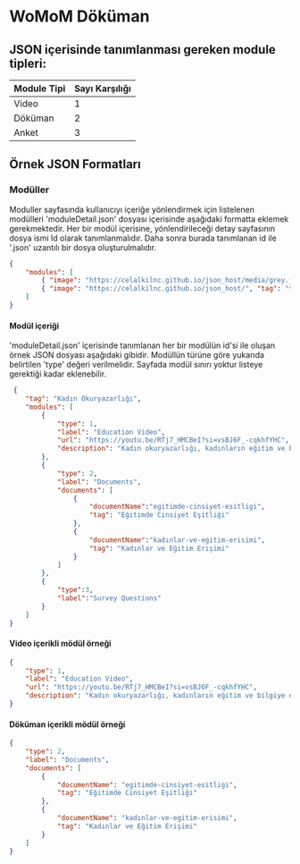 <h1>WoMoM Döküman</h1>
 
<h2>JSON içerisinde tanımlanması gereken module tipleri:</h2>

| Module Tipi     | Sayı Karşılığı  | 
|-----------------|-----------------|
| Video | 1 | 
| Döküman | 2 | 
| Anket | 3 | 
 
<h2>Örnek JSON Formatları</h2>

### Modüller
Moduller sayfasında kullanıcıyı içeriğe yönlendirmek için listelenen modülleri 'moduleDetail.json' dosyası içerisinde aşağıdaki formatta eklemek gerekmektedir.
Her bir modül içerisine, yönlendirileceği detay sayfasının dosya ismi Id olarak tanımlanmalıdır. Daha sonra burada tanımlanan id ile '.json' uzantılı bir dosya oluşturulmalıdır.

```json
{
    "modules": [
        { "image": "https://celalkilnc.github.io/json_host/media/grey.jpg", "tag": "Kadın Okuryazarlığı", "text": "Kadın okuryazarlığı, toplumun ilerlemesi için temel bir güçtür.", "id": "1" },
        { "image": "https://celalkilnc.github.io/json_host/", "tag": "test", "text": "Lorem ipsum dolor sit amet, consectetur adipisicing elit.", "id": "2" }, 
    ]
}
```
 
#### Modül içeriği

'moduleDetail.json' içerisinde tanımlanan her bir modülün id'si ile oluşan örnek JSON dosyası aşağıdaki gibidir. Modüllün türüne göre yukarıda belirtilen 'type' değeri verilmelidir.
Sayfada modül sınırı yoktur listeye gerektiği kadar eklenebilir.
 
```json
 {
    "tag": "Kadın Okuryazarlığı",
    "modules": [
        {
            "type": 1,
            "label": "Education Video",
            "url": "https://youtu.be/RTj7_HMCBeI?si=vsBJ6F_-cqkhfYHC",
            "description": "Kadın okuryazarlığı, kadınların eğitim ve bilgiye erişimini artırarak toplumsal eşitliği destekler."
        },
        {
            "type": 2,
            "label": "Documents",
            "documents": [
                {
                    "documentName":"egitimde-cinsiyet-esitligi",
                    "tag": "Eğitimde Cinsiyet Eşitliği"
                },
                {
                    "documentName":"kadınlar-ve-egitim-erisimi",
                    "tag": "Kadınlar ve Eğitim Erişimi"
                }
            ]
        }, 
        {
            "type":3,
            "label":"Survey Questions"
        }
    ]
}
```
#### Video içerikli mödül örneği
```json
{
    "type": 1,
    "label": "Education Video",
    "url": "https://youtu.be/RTj7_HMCBeI?si=vsBJ6F_-cqkhfYHC",
    "description": "Kadın okuryazarlığı, kadınların eğitim ve bilgiye erişimini artırarak toplumsal eşitliği destekler."
}
```

#### Döküman içerikli mödül örneği
```json
{
    "type": 2,
    "label": "Documents",
    "documents": [
        {
            "documentName": "egitimde-cinsiyet-esitligi",
            "tag": "Eğitimde Cinsiyet Eşitliği"
        },
        {
            "documentName": "kadınlar-ve-egitim-erisimi",
            "tag": "Kadınlar ve Eğitim Erişimi"
        }
    ]
}
```

